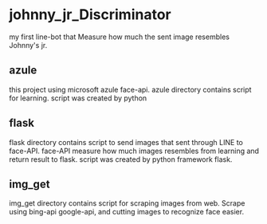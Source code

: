 # johnny_jr_Discriminator
my first line-bot that Measure how much the sent image resembles Johnny's jr.

## azule
this project using microsoft azule face-api.
azule directory contains script for learning.
script was created by python

## flask
flask directory contains script to send images that sent through LINE to face-API.
face-API measure how much images resembles from learning and return result to flask.
script was created by python framework flask.

## img_get
img_get directory contains script for scraping images from web.
Scrape using bing-api google-api, and cutting images to recognize face easier.

